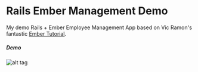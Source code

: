 Rails Ember Management Demo
====

My demo Rails + Ember Employee Management App based on Vic Ramon's fantastic [Ember Tutorial].

##### Demo
![alt tag](http://cl.ly/image/1W1Z1Z3s1L0E/rails_ember_management3.gif)

[Ember Tutorial]:http://ember.vicramon.com/
